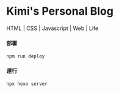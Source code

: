 # Kimi's Personal Blog

HTML | CSS | Javascript | Web | Life

#### 部署
`npm run deploy`

#### 運行
`npx hexo server`
